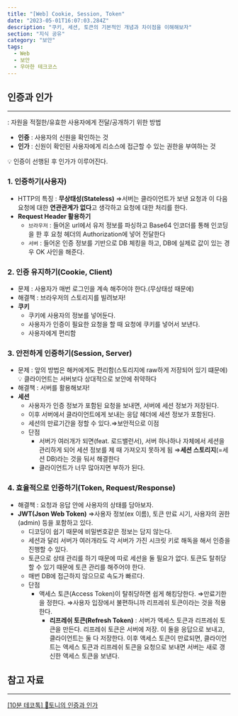 ```yaml
---
title: "[Web] Cookie, Session, Token"
date: "2023-05-01T16:07:03.284Z"
description: "쿠키, 세션, 토큰의 기본적인 개념과 차이점을 이해해보자"
section: "지식 공유" 
category: "보안"
tags:
  - Web
  - 보안
  - 우아한 테크코스
---
```


## 인증과 인가

---

: 자원을 적절한/유효한 사용자에게 전달/공개하기 위한 방법

- **인증** : 사용자의 신원을 확인하는 것
- **인가** : 신원이 확인된 사용자에게 리소스에 접근할 수 있는 권한을 부여하는 것

💡 인증이 선행된 후 인가가 이루어진다.

### 1. 인증하기(사용자)

- HTTP의 특징 : **무상태성(Stateless)**
  ⇒서버는 클라이언트가 보낸 요청과 이 다음 요청에 대한 **연관관계가 없다**고 생각하고 요청에 대한 처리를 한다.
- **Request Header 활용하기**
  - `브라우저` : 들어온 url에서 유저 정보를 파싱하고 Base64 인코더를 통해 인코딩을 한 후 요청 헤더의 Authorization에 넣어 전달한다
  - `서버` : 들어온 인증 정보를 기반으로 DB 체킹을 하고, DB에 실제로 값이 있는 경우 OK 사인을 해준다.

### 2. 인증 유지하기(Cookie, Client)

- 문제 : 사용자가 매번 로그인을 계속 해주어야 한다.(무상태성 때문에)
- 해결책 : 브라우저의 스토리지를 빌려보자!
- **쿠키**
  - 쿠키에 사용자의 정보를 넣어둔다.
  - 사용자가 인증이 필요한 요청을 할 때 요청에 쿠키를 넣어서 보낸다.
  - 사용자에게 편리함

### 3. 안전하게 인증하기(Session, Server)

- 문제 : 앞의 방법은 해커에게도 편리함(스토리지에 raw하게 저장되어 있기 떄문에)
  💡 클라이언트는 서버보다 상대적으로 보안에 취약하다
- 해결책 : 서버를 활용해보자!
- **세션**
  - 사용자가 인증 정보가 포함된 요청을 보내면, 서버에 세션 정보가 저장된다.
  - 이후 서버에서 클라이언트에게 보내는 응답 헤더에 세션 정보가 포함된다.
  - 세션의 만료기간을 정할 수 있다.⇒보안적으로 이점
  - 단점
    - 서버가 여러개가 되면(feat. 로드밸런서), 서버 하나하나 자체에서 세션을 관리하게 되어 세션 정보를 제 때 가져오지 못하게 됨
      ⇒**세션 스토리지**(=세션 DB)라는 것을 둬서 해결한다
    - 클라이언트가 너무 많아지면 부하가 된다.

### 4. 효율적으로 인증하기(Token, Request/Response)

- 해결책 : 요청과 응답 안에 사용자의 상태를 담아보자.
- **JWT(Json Web Token)**
  ⇒사용자 정보(ex 이름), 토큰 만료 시기, 사용자의 권한(admin) 등을 포함하고 있다.
  - 디코딩이 쉽기 때문에 비밀번호같은 정보는 담지 않는다.
  - 세션과 달리 서버가 여러개라도 각 서버가 가진 시크릿 키로 해독을 해서 인증을 진행할 수 있다.
  - 토큰으로 상태 관리를 하기 때문에 따로 세션을 둘 필요가 없다. 토큰도 탈취당할 수 있기 때문에 토큰 관리를 해주어야 한다.
  - 매번 DB에 접근하지 않으므로 속도가 빠르다.
  - 단점
    - 액세스 토큰(Access Token)이 탈취당하면 쉽게 해킹당한다.
      ⇒만료기한을 정한다.
      ⇒사용자 입장에서 불편하니까 리프레쉬 토큰이라는 것을 적용한다.
      - **리프레쉬 토큰(Refresh Token)** : 서버가 액세스 토큰과 리프레쉬 토큰을 만든다. 리프레쉬 토큰은 서버에 저장. 이 둘을 응답으로 보내고, 클라이언트는 둘 다 저장한다.
        이후 액세스 토큰이 만료되면, 클라이언트는 액세스 토큰과 리프레쉬 토큰을 요청으로 보내면 서버는 새로 갱신한 액세스 토큰을 보낸다.

## 참고 자료

---

[[10분 테코톡] 🎡토니의 인증과 인가](https://www.youtube.com/watch?v=y0xMXlOAfss)
